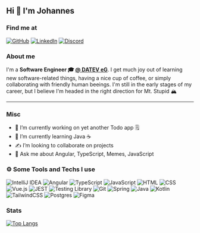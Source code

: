 ## Hi 👋 I'm Johannes 

### Find me at
[![GitHub](https://img.shields.io/badge/github-%23121011.svg?style=for-the-badge&logo=github&logoColor=white&link=https://github.com/oebreme)](https://github.com/oebreme) 
[![LinkedIn](https://img.shields.io/badge/linkedin-%230077B5.svg?style=for-the-badge&logo=linkedin&logoColor=white&link=https://www.linkedin.com/in/johanneslenk/)](https://www.linkedin.com/in/johanneslenk)
[![Discord](https://img.shields.io/badge/Discord-%235865F2.svg?style=for-the-badge&logo=discord&logoColor=white&link=https://discordapp.com/users/oebreme)](https://discordapp.com/users/oebreme)
<img src="https://komarev.com/ghpvc/?username=oebreme&style=for-the-badge&logo=linkedin&logoColor=white" alt=""/>

### About me
I'm a **Software Engineer 🎓 [@ DATEV eG](https://www.datev.de/)**. I get much joy out of learning new software-related things, having a nice cup of coffee, or simply collaborating with friendly human beeings. I'm still in the early stages of my career, but I believe I'm headed in the right direction for Mt. Stupid 🏔️

---

### Misc
- 🔭 I’m currently working on yet another Todo app 🗒️
- 🌱 I’m currently learning Java ☕
- ✍️ I’m looking to collaborate on projects
- 💬 Ask me about Angular, TypeScript, Memes, JavaScript

### ⚙️ Some Tools and Techs I use

![IntelliJ IDEA](https://img.shields.io/badge/IntelliJIDEA-000000.svg?style=for-the-badge&logo=intellij-idea&logoColor=white) 
![Angular](https://img.shields.io/badge/angular-%23DD0031.svg?style=for-the-badge&logo=angular&logoColor=white)
![TypeScript](https://img.shields.io/badge/typescript-%23007ACC.svg?style=for-the-badge&logo=typescript&logoColor=white)
![JavaScript](https://img.shields.io/badge/JavaScript-F7DF1E?style=for-the-badge&logo=javascript&logoColor=black)
![HTML](https://img.shields.io/badge/HTML-239120?style=for-the-badge&logo=html5&logoColor=white)
![CSS](https://img.shields.io/badge/CSS-1572B6?&style=for-the-badge&logo=css3&logoColor=white)
![Vue.js](https://img.shields.io/badge/vuejs-%2335495e.svg?style=for-the-badge&logo=vuedotjs&logoColor=%234FC08D)
![JEST](https://img.shields.io/badge/Jest-07405E?style=for-the-badge&logo=Jest&logoColor=white)
![Testing Library](https://img.shields.io/badge/testing%20library-CC2927?style=for-the-badge&logo=testing-library&logoColor=white) 
![Git](https://img.shields.io/badge/GIT-E44C30?style=for-the-badge&logo=git&logoColor=white) 
![Spring](https://img.shields.io/badge/spring-%236DB33F.svg?style=for-the-badge&logo=spring&logoColor=white) 
![Java](https://img.shields.io/badge/java-%23ED8B00.svg?style=for-the-badge&logo=openjdk&logoColor=white) 
![Kotlin](https://img.shields.io/badge/kotlin-%237F52FF.svg?style=for-the-badge&logo=kotlin&logoColor=white)
![TailwindCSS](https://img.shields.io/badge/tailwindcss-%2338B2AC.svg?style=for-the-badge&logo=tailwind-css&logoColor=white) 
![Postgres](https://img.shields.io/badge/postgres-%23316192.svg?style=for-the-badge&logo=postgresql&logoColor=white) 
![Figma](https://img.shields.io/badge/figma-%23F24E1E.svg?style=for-the-badge&logo=figma&logoColor=white) 

### Stats
[![Top Langs](https://github-readme-stats.vercel.app/api/top-langs/?username=oebreme&layout=compact&border_radius=0&theme=github_dark_dimmed&hide_border=true&card_width=600&langs_count=8)](https://github.com/oebreme)
 
